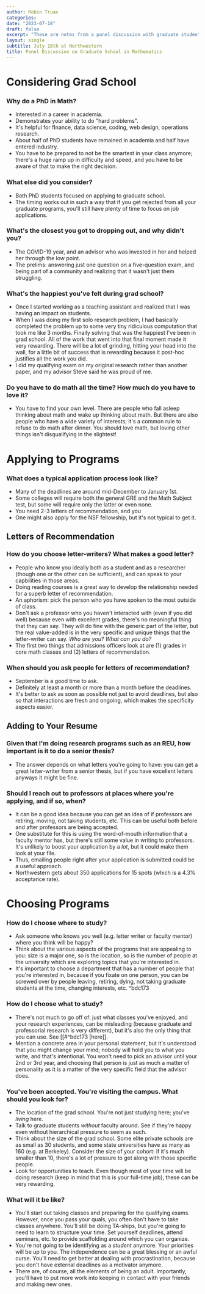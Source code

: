 ```yaml
---
author: Robin Truax
categories:
date: "2023-07-18"
draft: false
excerpt: "These are notes from a panel discussion with graduate students, admissions officers, and professors at Northwestern University from July 18th. They answered questions on what to do when applying for grad school, how to choose universities, etc., and I organized and trimmed their responses into these notes."
layout: single
subtitle: July 18th at Northwestern
title: Panel Discussion on Graduate School in Mathematics
---
```

# Considering Grad School
### Why do a PhD in Math?
 - Interested in a career in academia.
 - Demonstrates your ability to do "hard problems".
 - It's helpful for fInance, data science, coding, web design, operations research. 
 - About half of PhD students have remained in academia and half have entered industry.
 - You have to be prepared to not be the smartest in your class anymore; there's a huge ramp up in difficulty and speed, and you have to be aware of that to make the right decision.
### What else did you consider?
 - Both PhD students focused on applying to graduate school. 
 - The timing works out in such a way that if you get rejected from all your graduate programs, you'll still have plenty of time to focus on job applications.
### What's the closest you got to dropping out, and why didn't you?
 - The COVID-19 year, and an advisor who was invested in her and helped her through the low point.
 - The prelims: answering just one question on a five-question exam, and being part of a community and realizing that it wasn't just them struggling.
### What's the happiest you've felt during grad school?
 - Once I started working as a teaching assistant and realized that I was having an impact on students.
 - When I was doing my first solo research problem, I had basically completed the problem up to some very tiny ridiculous computation that took me like 3 months. Finally solving that was the happiest I've been in grad school. All of the work that went into that final moment made it very rewarding. There will be a lot of grinding, hitting your head into the wall, for a little bit of success that is rewarding because it post-hoc justifies all the work you did.
 - I did my qualifying exam on my original research rather than another paper, and my advisor Steve said he was proud of me. 
### Do you have to do math all the time? How much do you have to love it?
 - You have to find your own level. There are people who fall asleep thinking about math and wake up thinking about math. But there are also people who have a wide variety of interests; it's a common rule to refuse to do math after dinner. You should love math, but loving other things isn't disqualifying in the slightest!
# Applying to Programs
### What does a typical application process look like?
 - Many of the deadlines are around mid-December to January 1st.
 - Some colleges will require both the general GRE and the Math Subject test, but some will require only the latter or even none.
 - You need 2-3 letters of recommendation, and you 
 - One might also apply for the NSF fellowship, but it's not typical to get it.
## Letters of Recommendation
### How do you choose letter-writers? What makes a good letter?
 - People who know you ideally both as a student and as a researcher (though one or the other can be sufficient), and can speak to your capbilities in those areas.
 - Doing reading courses is a great way to develop the relationship needed for a superb letter of recommendation.
 - An aphorism: pick the person who you have spoken to the most outside of class.
 - Don't ask a professor who you haven't interacted with (even if you did well) because even with excellent grades, there's no meaningful thing that they can say. They will do fine with the generic part of the letter, but the real value-added is in the very specific and unique things that the letter-writer can say. *Who are you?* *What can you do?*
 - The first two things that admissions officers look at are (1) grades in core math classes and (2) letters of recommendation.
### When should you ask people for letters of recommendation?
- September is a good time to ask. 
- Definitely at least a month or more than a month before the deadlines.
- It's better to ask as soon as possible not just to avoid deadlines, but also so that interactions are fresh and ongoing, which makes the specificity aspects easier.
## Adding to Your Resume
### Given that I'm doing research programs such as an REU, how important is it to do a senior thesis?
 - The answer depends on what letters you're going to have: you can get a great letter-writer from a senior thesis, but if you have excellent letters anyways it might be fine.
### Should I reach out to professors at places where you're applying, and if so, when?
 - It can be a good idea because you can get an idea of if professors are retiring, moving, not taking students, etc. This can be useful both before and after professors are being accepted. 
 - One substitute for this is using the word-of-mouth information that a faculty mentor has, but there's still some value in writing to professors. It's unlikely to boost your application by a *lot*, but it could make them look at your file. 
 - Thus, emailing people right after your application is submitted could be a useful approach.
  - Northwestern gets about 350 applications for 15 spots (which is a 4.3% acceptance rate).
# Choosing Programs
### How do I choose where to study?
 - Ask someone who knows you well (e.g. letter writer or faculty mentor) where you think will be happy?
 - Think about the various aspects of the programs that are appealing to you: size is a major one, so is the location, so is the number of people at the university which are exploring topics that you're interested in. 
 - It's important to choose a department that has a number of people that you're interested in, because if you fixate on one person, you can be screwed over by people leaving, retiring, dying, not taking graduate students at the time, changing interests, etc. ^bdc173
### How do I choose what to study?
 - There's not much to go off of: just what classes you've enjoyed, and your research experiences, can be misleading (because graduate and professorial research is very different), but it's also the only thing that you can use. See [[#^bdc173 |here]]. 
 - Mention a concrete area in your personal statement, but it's understood that you might change your mind; nobody will hold you to what you write, and that's intentional. You won't need to pick an advisor until your 2nd or 3rd year, and choosing that person is just as much a matter of personality as it is a matter of the very specific field that the advisor does.
### You've been accepted. You're visiting the campus. What should you look for?
 - The location of the grad school. You're not just studying here; you've *living* here.
 - Talk to graduate students *without* faculty around. See if they're happy even without hierarchical pressure to seem as such.
 - Think about the size of the grad school. Some elite private schools are as small as 30 students, and some state universities have as many as 160 (e.g. at Berkeley). Consider the size of your cohort: if it's much smaller than 10, there's a lot of pressure to get along with those specific people.
  - Look for opportunities to teach. Even though most of your time will be doing research (keep in mind that this is your full-time job), these can be very rewarding.
### What will it be like?
 - You'll start out taking classes and preparing for the qualifying exams. However, once you pass your quals, you often don't have to take classes anywhere. You'll still be doing TA-ships, but you're going to need to learn to structure your time. Set yourself deadlines, attend seminars, etc. to provide scaffolding around which you can organize.
 - You're not going to be identifying as a *student* anymore. Your priorities will be up to you. The independence can be a great blessing or an awful curse. You'll need to get better at dealing with procrastination, because you don't have external deadlines as a motivator anymore.
 - There are, of course, all the elements of being an adult. Importantly, you'll have to put more work into keeping in contact with your friends and making new ones.
